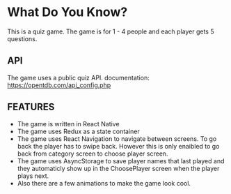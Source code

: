 # What Do You Know?

This is a quiz game. The game is for 1 - 4 people and each player gets 5 questions.

## API

The game uses a public quiz API.
documentation: https://opentdb.com/api_config.php

## FEATURES

- The game is written in React Native
- The game uses Redux as a state container
- The game uses React Navigation to navigate between screens. To go back the player has to swipe back. However this is only enaibled to go back from category screen to choose player screen.
- The game uses AsyncStorage to save player names that last played and they automaticly show up in the ChoosePlayer screen when the player plays next.
- Also there are a few animations to make the game look cool.

